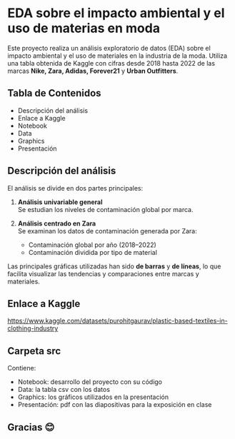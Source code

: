 # EDA sobre el impacto ambiental y el uso de materias en moda

Este proyecto realiza un análisis exploratorio de datos (EDA) sobre el impacto ambiental y el uso de materiales en la industria de la moda. Utiliza una tabla obtenida de Kaggle con cifras desde 2018 hasta 2022 de las marcas **Nike, Zara, Adidas, Forever21** y **Urban Outfitters**.

## Tabla de Contenidos

- Descripción del análisis
- Enlace a Kaggle
- Notebook
- Data
- Graphics
- Presentación

## Descripción del análisis

El análisis se divide en dos partes principales:

1. **Análisis univariable general**  
   Se estudian los niveles de contaminación global por marca.

2. **Análisis centrado en Zara**  
   Se examinan los datos de contaminación generada por Zara:
   - Contaminación global por año (2018–2022)
   - Contaminación dividida por tipo de material

Las principales gráficas utilizadas han sido **de barras** y **de líneas**, lo que facilita visualizar las tendencias y comparaciones entre marcas y materiales.

## **Enlace a Kaggle**

https://www.kaggle.com/datasets/purohitgaurav/plastic-based-textiles-in-clothing-industry

## **Carpeta src**
   Contiene:
   - Notebook: desarrollo del proyecto con su código
   - Data: la tabla csv con los datos
   - Graphics: los gráficos utilizados en la presentación
   - Presentación: pdf con las diapositivas para la exposición en clase


## Gracias 😊
